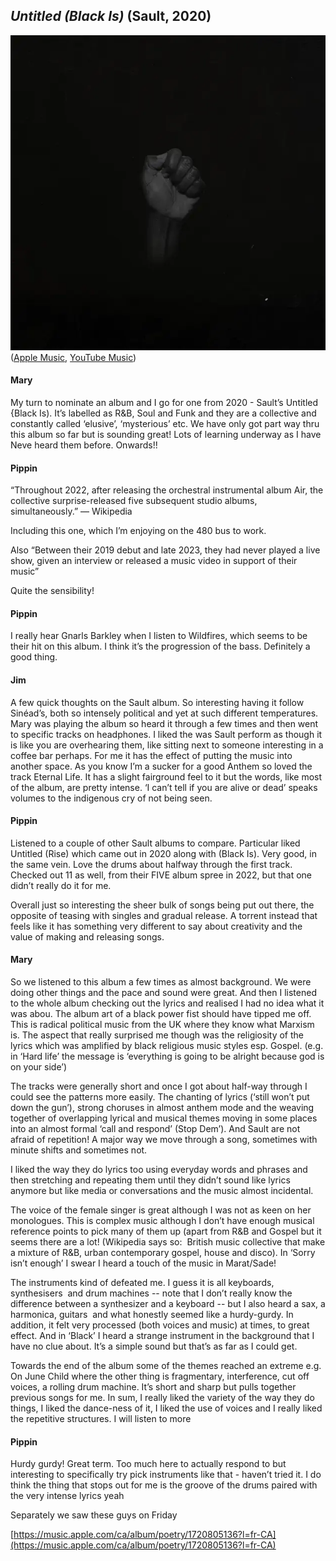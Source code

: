 ## *Untitled (Black Is)* (Sault, 2020)

![Untitled (Black Is)](../assets/covers/untitled-black-is.png)  
([Apple Music](https://music.apple.com/us/album/untitled-black-is/1518680087), [YouTube Music](https://www.youtube.com/playlist?list=PLNPGM2D7aODeSGxSkEN0GmzUZLg8wq0ua))

#### Mary

My turn to nominate an album and I go for one from 2020 - Sault’s Untitled {Black Is). It’s labelled as R&B, Soul and Funk and they are a collective and constantly called ‘elusive’, ‘mysterious’ etc.  We have only got part way thru this album so far but is sounding great! Lots of learning underway as I have Neve heard them before. Onwards!!

#### Pippin

“Throughout 2022, after releasing the orchestral instrumental album Air, the collective surprise-released five subsequent studio albums, simultaneously.” — Wikipedia

Including this one, which I’m enjoying on the 480 bus to work.

Also “Between their 2019 debut and late 2023, they had never played a live show, given an interview or released a music video in support of their music”

Quite the sensibility!

#### Pippin

I really hear Gnarls Barkley when I listen to Wildfires, which seems to be their hit on this album. I think it’s the progression of the bass. Definitely a good thing.

#### Jim

A few quick thoughts on the Sault album. So interesting having it follow Sinéad’s, both so intensely political and yet at such different temperatures. Mary was playing the album so heard it through a few times and then went to specific tracks on headphones. I liked the was Sault perform as though it is like you are overhearing them, like sitting next to someone interesting in a coffee bar perhaps. For me it has the effect of putting the music into another space. As you know I’m a sucker for a good Anthem so loved the track Eternal Life. It has a slight fairground feel to it but the words, like most of the album, are pretty intense. ‘I can’t tell if you are alive or dead’ speaks volumes to the indigenous cry of not being seen.

#### Pippin

Listened to a couple of other Sault albums to compare. Particular liked Untitled (Rise) which came out in 2020 along with (Black Is). Very good, in the same vein. Love the drums about halfway through the first track. Checked out 11 as well, from their FIVE album spree in 2022, but that one didn’t really do it for me.

Overall just so interesting the sheer bulk of songs being put out there, the opposite of teasing with singles and gradual release. A torrent instead that feels like it has something very different to say about creativity and the value of making and releasing songs.

#### Mary

So we listened to this album a few times as almost background. We were doing other things and the pace and sound were great. And then I listened to the whole album checking out the lyrics and realised I had no idea what it was abou. The album art of a black power fist should have tipped me off. This is radical political music from the UK where they know what Marxism is. The aspect that really surprised me though was the religiosity of the lyrics which was amplified by black religious music styles esp. Gospel. (e.g. in ‘Hard life’ the message is ‘everything is going to be alright because god is on your side’)

The tracks were generally short and once I got about half-way through I could see the patterns more easily. The chanting of lyrics (‘still won’t put down the gun’), strong choruses in almost anthem mode and the weaving together of overlapping lyrical and musical themes moving in some places into an almost formal ‘call and respond’ (Stop Dem’). And Sault are not afraid of repetition! A major way we move through a song, sometimes with minute shifts and sometimes not.

I liked the way they do lyrics too using everyday words and phrases and then stretching and repeating them until they didn’t sound like lyrics anymore but like media or conversations and the music almost incidental.

The voice of the female singer is great although I was not as keen on her monologues. This is complex music although I don’t have enough musical reference points to pick many of them up (apart from R&B and Gospel but it seems there are a lot! (Wikipedia says so:  British music collective that make a mixture of R&B, urban contemporary gospel, house and disco). In ‘Sorry isn’t enough’ I swear I heard a touch of the music in Marat/Sade!

The instruments kind of defeated me. I guess it is all keyboards, synthesisers  and drum machines -- note that I don’t really know the difference between a synthesizer and a keyboard -- but I also heard a sax, a harmonica, guitars  and what honestly seemed like a hurdy-gurdy. In addition, it felt very processed (both voices and music) at times, to great effect. And in ‘Black’ I heard a strange instrument in the background that I have no clue about. It’s a simple sound but that’s as far as I could get.

Towards the end of the album some of the themes reached an extreme e.g. On June Child where the other thing is fragmentary, interference, cut off voices, a rolling drum machine. It’s short and sharp but pulls together previous songs for me. In sum, I really liked the variety of the way they do things, I liked the dance-ness of it, I liked the use of voices and I really liked the repetitive structures. I will listen to more

#### Pippin

 Hurdy gurdy! Great term. Too much here to actually respond to but interesting to specifically try pick instruments like that - haven’t tried it. I do think the thing that stops out for me is the groove of the drums paired with the very intense lyrics yeah
 
 Separately we saw these guys on Friday
 
 [https://music.apple.com/ca/album/poetry/1720805136?l=fr-CA](https://music.apple.com/ca/album/poetry/1720805136?l=fr-CA)